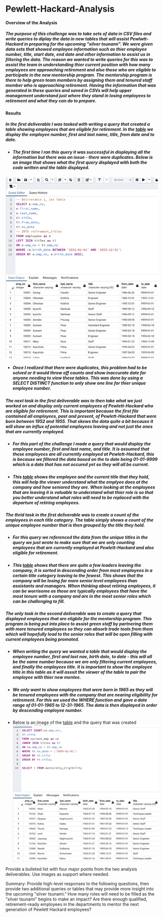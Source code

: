# Pewlett-Hackard-Analysis

#### Overview of the Analysis 

##### The purpose of this challenge was to take sets of data in CSV files and write queries to diplay the data in new tables that will assist Pewlwtt-Hackard in preparing for the upcoming "silver tsunami". We were given data sets that showed employee information such as thier employee number, title, start date, end date and other information to assist us in filtering the data. The reason we wanted to write queries for this was to assist the team in understanding thier current position with how many employees are approaching retirement and also those who are eligible to participate in the new mentorship program. The mentorship program is there to help green team members by assigning them and tenured staff member who is approaching retirement. Having the information that was generated in these queries and saved in CSVs will help upper management understand just where they stand in losing employees to retirement and what they can do to prepare.

#### Results
##### In the first deliverable I was tasked with writing a query that created a table showing employees that are eligible for retirement. In the [table](https://github.com/walzfran/Pewlett-Hackard-Analysis/blob/main/Data/retirement_titles.csv) we display the employee number, first and last name, title, from date and to date. 
* ##### The first time I ran this query it was successful in displaying all the information but there was an issue - there were duplicates. Below is an image that shows what the first query displayed with both the code written and the table displayed. 

![First_Deliverable_Image](https://github.com/walzfran/Pewlett-Hackard-Analysis/blob/main/First_Deliverable_Image.png)

* ##### Once I realized that there were duplicates, this problem had to be solved or it would throw off counts and show inaccurate date for anyone needing to view these tables. This was done by using a SELECT DISTINCT function to only show one line for thier unique employee number. 

##### The next task in the first deliverable was to then take what we just worked on and display only current employees of Pewlett-Hackard who are eligible for retirement. This is important because the first file contained all employees, past and present, of Pewlett-Hackard that were born between 1952 and 1955. That skews the data quite a bit because it will show an influx of potential employees leaving and not just the ones that are currently employed. 
* ##### For this part of the challenge I made a query that would display the employee number, first and last name, and title. It is assumed that these employees are all currently employed at Pewlett-Hackard, this is because we filtered the data based on the to date being 01-01-9999 which is a date that has not occured yet so they will all be current. 
* ##### This [table](https://github.com/walzfran/Pewlett-Hackard-Analysis/blob/main/Data/unique_titles.csv) shows the employee and the current title that they hold, this will help the viewer understand what the emplyee does at the company and how seniored they are. When looking at the employees that are leaving it is valuable to understand what thier role is so that you better understand what roles will need to be replaced with the departure of retiring employees. 

##### The thrid task in the first deliverable was to create a count of the employees in each title category. The table simply shows a count of the unique employee number that is then grouped by the title they hold. 
* ##### For this query we referenced the data from the unique titles in the query we just wrote to make sure that we are only counting employees that are currently employed at Pewlett-Hackard and also eligible for retirement.
* ##### This [table](https://github.com/walzfran/Pewlett-Hackard-Analysis/blob/main/Data/retiring_titles.csv) shows that there are quite a few leaders leaving the company, it is sorted in descending order from most employees in a certain title category leaving to the fewest. This shows that the company will be losing far more senior level employees than assistants and managers. When thinking about retiring employees, it can be worrisome as those are typically employees that have the most tenure with a company and are in the most senior roles which can be challenging to fill. 

##### The only task in the second deliverable was to create a query that displayed employees that are eligbile for the mentorship program. This program is being put into place to assist green staff by partnering them with more tenured employees so they can absorb trade tools from them which will hopefully lead to the senior roles that will be open filling with current employees being promoted. 
* ##### When writing the query we wanted a table that would display the employee number, first and last nae, birth date, to date - this will all be the same number because we are only filtering current employees, and finally the employees title. It is important to show the employee title in this table as it will asssit the viewer of the table to pair the employee with thier new mentee. 
* ##### We only want to show employees that were born in 1965 as they will be tenured employees with the company that are nearing eligibility for retirement. For this we used the WHERE function and gave a date range of 01-01-1965 to 12-31-1965. The data is then displayed in order by descending employee number. 
* Below is an image of the [table](https://github.com/walzfran/Pewlett-Hackard-Analysis/blob/main/Data/mentorship_eligibility.csv) and the query that was created 
![Deliverable_2_Suppot](https://github.com/walzfran/Pewlett-Hackard-Analysis/blob/main/Deliverable_2_Support.png)




Provide a bulleted list with four major points from the two analysis deliverables. Use images as support where needed.


Summary: Provide high-level responses to the following questions, then provide two additional queries or tables that may provide more insight into the upcoming "silver tsunami."
How many roles will need to be filled as the "silver tsunami" begins to make an impact?
Are there enough qualified, retirement-ready employees in the departments to mentor the next generation of Pewlett Hackard employees?
